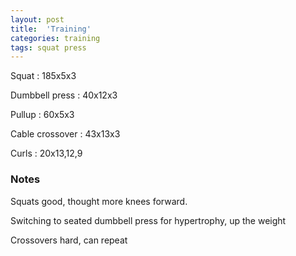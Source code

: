 ```yaml
---
layout: post
title:  'Training'
categories: training
tags: squat press
---
```


Squat : 185x5x3

Dumbbell press  : 40x12x3

Pullup  : 60x5x3

Cable crossover : 43x13x3

Curls : 20x13,12,9

### Notes

Squats good, thought more knees forward.

Switching to seated dumbbell press for hypertrophy, up the weight

Crossovers hard, can repeat
